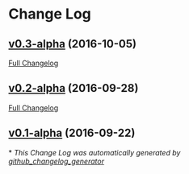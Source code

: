 # Change Log

## [v0.3-alpha](https://github.com/Thibstars/Bromine/tree/v0.3-alpha) (2016-10-05)
[Full Changelog](https://github.com/Thibstars/Bromine/compare/v0.2-alpha...v0.3-alpha)

## [v0.2-alpha](https://github.com/Thibstars/Bromine/tree/v0.2-alpha) (2016-09-28)
[Full Changelog](https://github.com/Thibstars/Bromine/compare/v0.1-alpha...v0.2-alpha)

## [v0.1-alpha](https://github.com/Thibstars/Bromine/tree/v0.1-alpha) (2016-09-22)


\* *This Change Log was automatically generated by [github_changelog_generator](https://github.com/skywinder/Github-Changelog-Generator)*